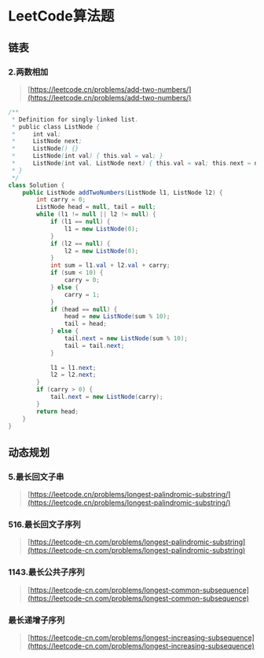 # LeetCode算法题

## 链表

### 2.两数相加
> [https://leetcode.cn/problems/add-two-numbers/](https://leetcode.cn/problems/add-two-numbers/)

```java
/**
 * Definition for singly-linked list.
 * public class ListNode {
 *     int val;
 *     ListNode next;
 *     ListNode() {}
 *     ListNode(int val) { this.val = val; }
 *     ListNode(int val, ListNode next) { this.val = val; this.next = next; }
 * }
 */
class Solution {
    public ListNode addTwoNumbers(ListNode l1, ListNode l2) {
        int carry = 0;
        ListNode head = null, tail = null;
        while (l1 != null || l2 != null) {
            if (l1 == null) {
                l1 = new ListNode(0);
            }
            if (l2 == null) {
                l2 = new ListNode(0);
            }
            int sum = l1.val + l2.val + carry;
            if (sum < 10) {
                carry = 0;
            } else {
                carry = 1;
            }
            if (head == null) {
                head = new ListNode(sum % 10);
                tail = head;
            } else {
                tail.next = new ListNode(sum % 10);
                tail = tail.next;
            }
           
            l1 = l1.next;
            l2 = l2.next;
        }
        if (carry > 0) {
            tail.next = new ListNode(carry);
        }
        return head;
    }
}
```

## 动态规划

### 5.最长回文子串
> [https://leetcode.cn/problems/longest-palindromic-substring/](https://leetcode.cn/problems/longest-palindromic-substring/)


### 516.最长回文子序列
> [https://leetcode-cn.com/problems/longest-palindromic-substring](https://leetcode-cn.com/problems/longest-palindromic-substring)


### 1143.最长公共子序列 
> [https://leetcode-cn.com/problems/longest-common-subsequence](https://leetcode-cn.com/problems/longest-common-subsequence)




### 最长递增子序列
> [https://leetcode-cn.com/problems/longest-increasing-subsequence](https://leetcode-cn.com/problems/longest-increasing-subsequence)